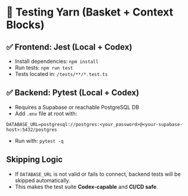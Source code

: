 # 🧪 Testing Yarn (Basket + Context Blocks)

## ✅ Frontend: Jest (Local + Codex)
- Install dependencies: `npm install`
- Run tests: `npm run test`
- Tests located in: `/tests/**/*.test.ts`

## ✅ Backend: Pytest (Local + Codex)
- Requires a Supabase or reachable PostgreSQL DB
- Add `.env` file at root with:

```
DATABASE_URL=postgresql://postgres:<your_password>@<your-supabase-host>:5432/postgres
```

- Run with: `pytest -q`

## Skipping Logic
- If `DATABASE_URL` is not valid or fails to connect, backend tests will be skipped automatically.
- This makes the test suite **Codex-capable** and **CI/CD safe**.
